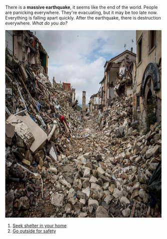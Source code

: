 There is a **massive earthquake**, it seems like the end of the world. People are panicking everywhere. They're evacuating, but it may be too late now. Everything is falling apart quickly. After the earthquake, there is destruction everywhere. _What do you do?_


<img src="earthquake.jpeg" alt="house fallen apart and lots of damage" width="500" height="600">


1. [Seek shelter in your home](../inside/collapse.md)
2. [Go outside for safety](../outside/destruction.md)
